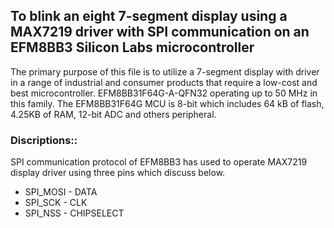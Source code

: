 ## **To blink an eight 7-segment display using a MAX7219 driver with SPI communication on an EFM8BB3 Silicon Labs microcontroller**

The primary purpose of this file is to utilize a 7-segment display with driver in a range of industrial and consumer products that require a low-cost and best microcontroller. 
EFM8BB31F64G-A-QFN32 operating up to 50 MHz in this family. The EFM8BB31F64G MCU is 8-bit which includes 64 kB of flash, 4.25KB of RAM, 12-bit ADC and others peripheral. 

### Discriptions::
SPI communication protocol of EFM8BB3 has used to operate MAX7219 display driver using three pins which discuss below.
- SPI_MOSI   - DATA
- SPI_SCK    - CLK
- SPI_NSS    - CHIPSELECT



